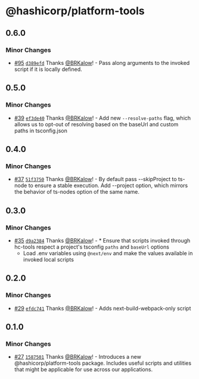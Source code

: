 # @hashicorp/platform-tools

## 0.6.0

### Minor Changes

- [#95](https://github.com/hashicorp/web-platform-packages/pull/95) [`d389efd`](https://github.com/hashicorp/web-platform-packages/commit/d389efd63d8a14e1c31e7e578e640bf07c9fb415) Thanks [@BRKalow](https://github.com/BRKalow)! - Pass along arguments to the invoked script if it is locally defined.

## 0.5.0

### Minor Changes

- [#39](https://github.com/hashicorp/web-platform-packages/pull/39) [`ef3de40`](https://github.com/hashicorp/web-platform-packages/commit/ef3de4066819fac1c842145817139b45f6eaeb66) Thanks [@BRKalow](https://github.com/BRKalow)! - Add new `--resolve-paths` flag, which allows us to opt-out of resolving based on the baseUrl and custom paths in tsconfig.json

## 0.4.0

### Minor Changes

- [#37](https://github.com/hashicorp/web-platform-packages/pull/37) [`51f3750`](https://github.com/hashicorp/web-platform-packages/commit/51f37501bf4d30dc3ec36c88483b28df4630ba8a) Thanks [@BRKalow](https://github.com/BRKalow)! - By default pass --skipProject to ts-node to ensure a stable execution. Add --project option, which mirrors the behavior of ts-nodes option of the same name.

## 0.3.0

### Minor Changes

- [#35](https://github.com/hashicorp/web-platform-packages/pull/35) [`d9a2384`](https://github.com/hashicorp/web-platform-packages/commit/d9a2384bb662e96df711c78fcc98ab17040eba40) Thanks [@BRKalow](https://github.com/BRKalow)! - \* Ensure that scripts invoked through hc-tools respect a project's tsconfig `paths` and `baseUrl` options
  - Load .env variables using `@next/env` and make the values available in invoked local scripts

## 0.2.0

### Minor Changes

- [#29](https://github.com/hashicorp/web-platform-packages/pull/29) [`efdc741`](https://github.com/hashicorp/web-platform-packages/commit/efdc7414f1f358d9f648432001bbf4fe194002bf) Thanks [@BRKalow](https://github.com/BRKalow)! - Adds next-build-webpack-only script

## 0.1.0

### Minor Changes

- [#27](https://github.com/hashicorp/web-platform-packages/pull/27) [`1587501`](https://github.com/hashicorp/web-platform-packages/commit/1587501f51b605b62daec3470f350faa66621705) Thanks [@BRKalow](https://github.com/BRKalow)! - Introduces a new @hashicorp/platform-tools package. Includes useful scripts and utilities that might be applicable for use across our applications.
